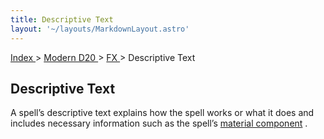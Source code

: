 ```yaml
---
title: Descriptive Text
layout: '~/layouts/MarkdownLayout.astro'
---
```


[ Index ](/) > [ Modern D20 ](/modern.d20.srd) > [ FX ](/modern.d20.srd/fx) > Descriptive Text

##  Descriptive Text

A spell’s descriptive text explains how the spell works or what it does and
includes necessary information such as the spell’s [ material component](/modern.d20.srd/fx/components) .

